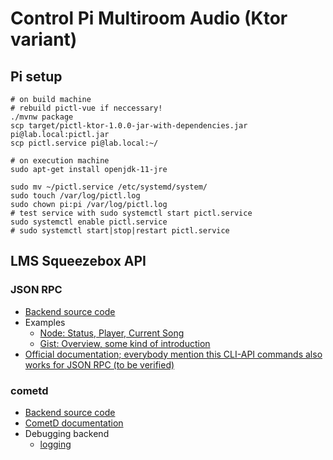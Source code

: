 # Control Pi Multiroom Audio (Ktor variant)

## Pi setup

```
# on build machine
# rebuild pictl-vue if neccessary! 
./mvnw package
scp target/pictl-ktor-1.0.0-jar-with-dependencies.jar pi@lab.local:pictl.jar
scp pictl.service pi@lab.local:~/

# on execution machine
sudo apt-get install openjdk-11-jre

sudo mv ~/pictl.service /etc/systemd/system/
sudo touch /var/log/pictl.log
sudo chown pi:pi /var/log/pictl.log
# test service with sudo systemctl start pictl.service
sudo systemctl enable pictl.service
# sudo systemctl start|stop|restart pictl.service
```

## LMS Squeezebox API

### JSON RPC

- [Backend source code](https://github.com/Logitech/slimserver/blob/public/8.0/Slim/Web/JSONRPC.pm)
- Examples
  - [Node: Status, Player, Current Song](https://github.com/legrosmanu/rest-api-squeezebox/blob/master/src/integration/player/SongPlayed.js)
  - [Gist: Overview, some kind of introduction](https://gist.github.com/samtherussell/335bf9ba75363bd167d2470b8689d9f2)
- [Official documentation; everybody mention this CLI-API commands also works for JSON RPC (to be verified)](http://htmlpreview.github.io/?https://raw.githubusercontent.com/Logitech/slimserver/public/8.0/HTML/EN/html/docs/cli-api.html)

### cometd

- [Backend source code](https://github.com/Logitech/slimserver/blob/public/8.0/Slim/Web/Cometd.pm)
- [CometD documentation](https://docs.cometd.org/current/reference/)
- Debugging backend
  - [logging](https://wiki.slimdevices.com/index.php/Logitech_Media_Server_log_file.html)